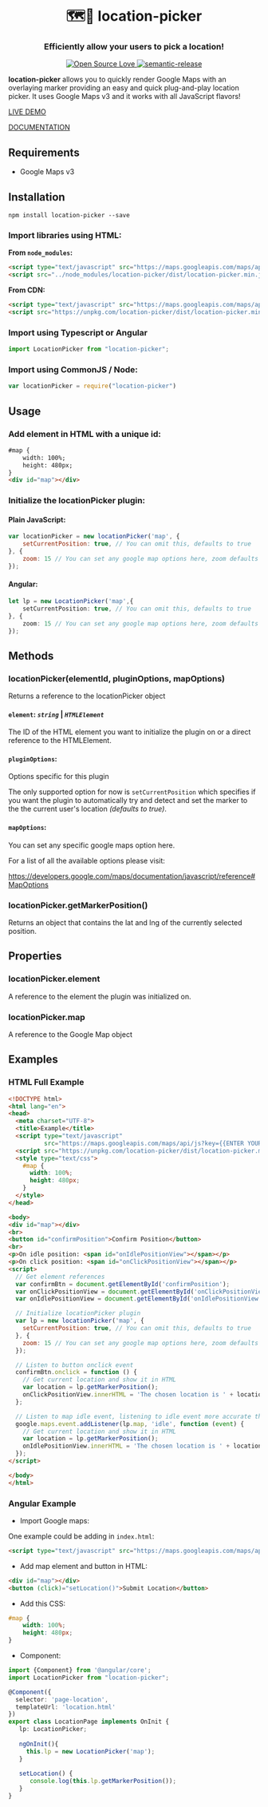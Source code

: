 <h1 align="center" style="border-bottom: none; text-align: center">🗺🎯 location-picker</h1>

<h3 align="center" style="text-align: center">Efficiently allow your users to pick a location!</h3>

<p align="center" style="text-align: center">
  <a href="https://github.com/ellerbrock/open-source-badges/">
    <img src="https://badges.frapsoft.com/os/v2/open-source.svg?v=103" alt="Open Source Love">
  </a>
  <a href="https://github.com/semantic-release/semantic-release">
    <img src="https://img.shields.io/badge/%20%20%F0%9F%93%A6%F0%9F%9A%80-semantic--release-e10079.svg" alt="semantic-release">
  </a>
</p>

**location-picker** allows you to quickly render Google Maps with an overlaying marker providing an easy and quick plug-and-play location picker. It uses Google Maps v3 and it works with all JavaScript flavors!

[LIVE DEMO](https://cyphercodes.github.io/location-picker/example/)

[DOCUMENTATION](https://cyphercodes.github.io/location-picker/docs/)

## Requirements

* Google Maps v3

## Installation

```
npm install location-picker --save
```

### Import libraries using HTML:

**From `node_modules`:**
```html
<script type="text/javascript" src="https://maps.googleapis.com/maps/api/js?key={ENTER YOUR KEY}"></script>
<script src="../node_modules/location-picker/dist/location-picker.min.js"></script>
```

**From CDN:**
```html
<script type="text/javascript" src="https://maps.googleapis.com/maps/api/js?key={ENTER YOUR KEY}"></script>
<script src="https://unpkg.com/location-picker/dist/location-picker.min.js"></script>
```

### Import using Typescript or Angular

```typescript
import LocationPicker from "location-picker";
```

### Import using CommonJS / Node:

```javascript
var locationPicker = require("location-picker")
```

## Usage

### Add element in HTML with a unique id:

```html
#map {
    width: 100%;
    height: 480px;
}
<div id="map"></div>
```

### Initialize the locationPicker plugin:

#### Plain JavaScript:
```javascript
var locationPicker = new locationPicker('map', {
    setCurrentPosition: true, // You can omit this, defaults to true
}, {
    zoom: 15 // You can set any google map options here, zoom defaults to 15
});
```

#### Angular:

```typescript
let lp = new LocationPicker('map',{
    setCurrentPosition: true, // You can omit this, defaults to true
}, {
    zoom: 15 // You can set any google map options here, zoom defaults to 15
});
```

## Methods

### locationPicker(elementId, pluginOptions, mapOptions)

Returns a reference to the locationPicker object

#### `element`: *`string`* | *`HTMLElement`* 
The ID of the HTML element you want to initialize the plugin on or a direct reference to the HTMLElement.

#### `pluginOptions`: 

Options specific for this plugin

The only supported option for now is `setCurrentPosition` which specifies if you want the plugin to automatically try and detect and set the marker to the the current user's location _(defaults to true)_.

#### `mapOptions`:

You can set any specific google maps option here.

For a list of all the available options please visit: 

https://developers.google.com/maps/documentation/javascript/reference#MapOptions

### locationPicker.getMarkerPosition()

Returns an object that contains the lat and lng of the currently selected position.

## Properties

### locationPicker.element 

A reference to the element the plugin was initialized on.

### locationPicker.map

A reference to the Google Map object


## Examples

### HTML Full Example
```html
<!DOCTYPE html>
<html lang="en">
<head>
  <meta charset="UTF-8">
  <title>Example</title>
  <script type="text/javascript"
          src="https://maps.googleapis.com/maps/api/js?key={{ENTER YOUR KEY}}"></script>
  <script src="https://unpkg.com/location-picker/dist/location-picker.min.js"></script>
  <style type="text/css">
    #map {
      width: 100%;
      height: 480px;
    }
  </style>
</head>

<body>
<div id="map"></div>
<br>
<button id="confirmPosition">Confirm Position</button>
<br>
<p>On idle position: <span id="onIdlePositionView"></span></p>
<p>On click position: <span id="onClickPositionView"></span></p>
<script>
  // Get element references
  var confirmBtn = document.getElementById('confirmPosition');
  var onClickPositionView = document.getElementById('onClickPositionView');
  var onIdlePositionView = document.getElementById('onIdlePositionView');

  // Initialize locationPicker plugin
  var lp = new locationPicker('map', {
    setCurrentPosition: true, // You can omit this, defaults to true
  }, {
    zoom: 15 // You can set any google map options here, zoom defaults to 15
  });

  // Listen to button onclick event
  confirmBtn.onclick = function () {
    // Get current location and show it in HTML
    var location = lp.getMarkerPosition();
    onClickPositionView.innerHTML = 'The chosen location is ' + location.lat + ',' + location.lng;
  };

  // Listen to map idle event, listening to idle event more accurate than listening to ondrag event
  google.maps.event.addListener(lp.map, 'idle', function (event) {
    // Get current location and show it in HTML
    var location = lp.getMarkerPosition();
    onIdlePositionView.innerHTML = 'The chosen location is ' + location.lat + ',' + location.lng;
  });
</script>

</body>
</html>
```

### Angular Example

* Import Google maps:

One example could be adding in `index.html`:
```html
<script type="text/javascript" src="https://maps.googleapis.com/maps/api/js?key={{ENTER YOUR KEY}}"></script>
```

* Add map element and button in HTML:

```html
<div id="map"></div>
<button (click)="setLocation()">Submit Location</button>
```

* Add this CSS:

```css
#map {
    width: 100%;
    height: 480px;
}
```

* Component:

```typescript
import {Component} from '@angular/core';
import LocationPicker from "location-picker";

@Component({
  selector: 'page-location',
  templateUrl: 'location.html'
})
export class LocationPage implements OnInit {
   lp: LocationPicker;
   
   ngOnInit(){
     this.lp = new LocationPicker('map');
   }
   
   setLocation() {
      console.log(this.lp.getMarkerPosition());
   }
}
```

